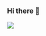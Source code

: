 ### Hi there 👋
<img src="https://img.shields.io/badge/GoormtonTrainning-D1DFE8?style=plastic&logo=GoormtonTrainning&logoColor=white"/>
